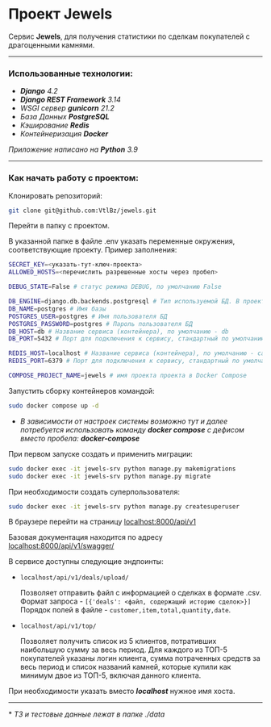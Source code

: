 # Проект Jewels

Cервис **Jewels**, для получения статистики по сделкам покупателей с драгоценными камнями.


---

### Использованные технологии:

- ***Django** 4.2*
- ***Django REST Framework** 3.14*
- *WSGI сервер **gunicorn** 21.2*
- *База Данных  **PostgreSQL***
- *Кэширование **Redis***
- *Контейнеризация **Docker***

*Приложение написано на **Python** 3.9*

---

### Как начать работу с проектом:

Клонировать репозиторий:
```bash
git clone git@github.com:VtlBz/jewels.git
```

Перейти в папку с проектом.

В указанной папке в файле .env указать переменные окружения, соответствующие проекту.
Пример заполнения:

```bash
SECRET_KEY=<указать-тут-ключ-проекта>
ALLOWED_HOSTS=<перечислить разрешенные хосты через пробел>

DEBUG_STATE=False # статус режима DEBUG, по умолчанию False

DB_ENGINE=django.db.backends.postgresql # Тип используемой БД. В проекте используется PostgreSQL
DB_NAME=postgres # Имя базы
POSTGRES_USER=postgres # Имя пользователя БД
POSTGRES_PASSWORD=postgres # Пароль пользователя БД
DB_HOST=db # Название сервиса (контейнера), по умолчанию - db
DB_PORT=5432 # Порт для подключения к сервису, стандартный по умолчанию

REDIS_HOST=localhost # Название сервиса (контейнера), по умолчанию - cache
REDIS_PORT=6379 # Порт для подключения к сервису, стандартный по умолчанию

COMPOSE_PROJECT_NAME=jewels # имя проекта проекта в Docker Compose
```

Запустить сборку контейнеров командой:

```bash
sudo docker compose up -d
```

- *В зависимости от настроек системы возможно тут и далее потребуется использовать команду **docker compose** c дефисом вместо пробела: **docker-compose***

При первом запуске создать и применить миграции:

```bash
sudo docker exec -it jewels-srv python manage.py makemigrations
sudo docker exec -it jewels-srv python manage.py migrate
```

При необходимости создать суперпользователя:

```bash
sudo docker exec -it jewels-srv python manage.py createsuperuser
```

В браузере перейти на страницу [localhost:8000/api/v1](localhost:8000/api/v1)  

Базовая документация находится по адресу [localhost:8000/api/v1/swagger/](localhost:8000/api/v1/swagger/)  

В сервисе доступны следующие эндпоинты:

- 
    ```
    localhost/api/v1/deals/upload/
    ```

    Позволяет отправить файл с информацией о сделках в формате .csv.  
    Формат запроса -  ```[{'deals': <файл, содержащий историю сделок>}]```  
    Порядок полей в файле - ```customer,item,total,quantity,date```.

- 
    ```
    localhost/api/v1/top/
    ```

    Позволяет получить список из 5 клиентов, потративших наибольшую сумму за весь период. Для каждого из ТОП-5 покупателей указаны логин клиента, сумма потраченных средств за весь период и список названий камней, которые купили как минимум двое из ТОП-5, включая данного клиента.

При необходимости указать вместо ***localhost*** нужное имя хоста.

---

\* *ТЗ и тестовые данные лежат в папке ./data*